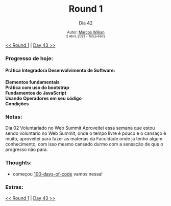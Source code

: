 <div align="center">
  <h1>Round 1</h1>
  <p>Dia 42</p>

  <sub>
    Autor: <a href="https://github.com/marcosmwx" target="_blank">Marcos Willian</a>
    <br>
    <small>2 Abril, 2023 -  Terça-Feira</small>
  </sub>
</div>

[<< Round 1](./README.MD) | [Day 43 >>](dia043.md)

### Progresso de hoje:

<h4>Prática Integradora Desenvolvimento de Software:<h4>
Elementos fundamentais<br>
Prática com uso do bootstrap<br>
Fundamentos do JavaScript<br>
Usando Operadores em seu código<br>
Condições<br>

### Notas:

Dia 02 Voluntariado no Web Summit
Aproveitei essa semana que estou sendo voluntario no Web Summit, onde o tempo livre é pouco e o cansaço é muito, aproveitei para fazer as materias da Faculdade onde ja tenho algum conhecimento, com isso mesmo cansado durmo com a sensação de que o progresso não para.

### Thoughts:

- começou [100-days-of-code](https://github.com/marcosmwx/100DaysOfCode) vamos nessa!

### Extras:

[<< Round 1](./README.MD) | [Day 43 >>](dia043.md)
